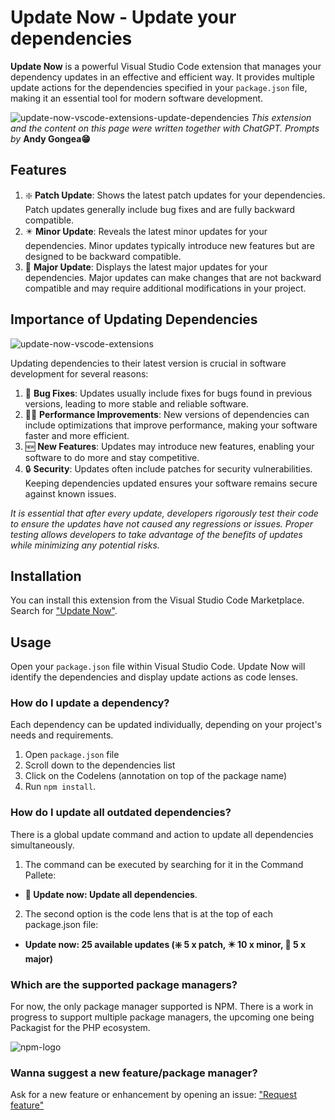 # Update Now - Update your dependencies

**Update Now** is a powerful Visual Studio Code extension that manages your dependency updates in an effective and efficient way. It provides multiple update actions for the dependencies specified in your `package.json` file, making it an essential tool for modern software development.

![update-now-vscode-extensions-update-dependencies](https://github.com/andygongea/update-now/assets/818805/2bed1cfa-3748-47cb-949d-dd33941c6b64)
*This extension and the content on this page were written together with ChatGPT. Prompts by* **Andy Gongea😁**

## Features

1. ❇️ **Patch Update**: Shows the latest patch updates for your dependencies. Patch updates generally include bug fixes and are fully backward compatible.
2. ✴️ **Minor Update**: Reveals the latest minor updates for your dependencies. Minor updates typically introduce new features but are designed to be backward compatible.
3. 🛑 **Major Update**: Displays the latest major updates for your dependencies. Major updates can make changes that are not backward compatible and may require additional modifications in your project.

## Importance of Updating Dependencies
![update-now-vscode-extensions](https://github.com/andygongea/update-now/assets/818805/703334ce-6d38-41dc-8af7-9accadc0c6d0)

Updating dependencies to their latest version is crucial in software development for several reasons:

1. 🐞 **Bug Fixes**: Updates usually include fixes for bugs found in previous versions, leading to more stable and reliable software.
2. 🏃‍♀️ **Performance Improvements**: New versions of dependencies can include optimizations that improve performance, making your software faster and more efficient.
3. 🆕 **New Features**: Updates may introduce new features, enabling your software to do more and stay competitive.
4. 🔒 **Security**: Updates often include patches for security vulnerabilities. Keeping dependencies updated ensures your software remains secure against known issues.


*It is essential that after every update, developers rigorously test their code to ensure the updates have not caused any regressions or issues. Proper testing allows developers to take advantage of the benefits of updates while minimizing any potential risks.*

## Installation

You can install this extension from the Visual Studio Code Marketplace. Search for ["Update Now"](https://marketplace.visualstudio.com/search?term=update%20now&target=VSCode&category=All%20categories&sortBy=Relevance).

## Usage

Open your `package.json` file within Visual Studio Code. Update Now will identify the dependencies and display update actions as code lenses.

### How do I update a dependency?

Each dependency can be updated individually, depending on your project's needs and requirements.
1. Open `package.json` file
2. Scroll down to the dependencies list
3. Click on the Codelens (annotation on top of the package name)
4. Run `npm install`.

### How do I update all outdated dependencies?

There is a global update command and action to update all dependencies simultaneously.
1. The command can be executed by searching for it in the Command Pallete:  
  - **🚀 Update now: Update all dependencies**.
2. The second option is the code lens that is at the top of each package.json file: 
  - **Update now: 25 available updates (❇️ 5 x patch, ✴️ 10 x minor, 🛑 5 x major)**

### Which are the supported package managers?
For now, the only package manager supported is NPM. There is a work in progress to support multiple package managers, the upcoming one being Packagist for the PHP ecosystem.

![npm-logo](https://github.com/andygongea/update-now/assets/818805/d05e2127-af59-4cf2-b33e-d755d42a1dd2)

### Wanna suggest a new feature/package manager?
Ask for a new feature or enhancement by opening an issue: ["Request feature"](https://github.com/andygongea/update-now/issues/new)

